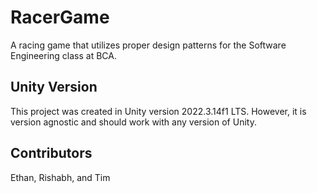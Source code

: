 # RacerGame

A racing game that utilizes proper design patterns for the Software Engineering class at BCA.

## Unity Version

This project was created in Unity version 2022.3.14f1 LTS. However, it is version agnostic and should work with any version of Unity.

## Contributors
Ethan, Rishabh, and Tim

